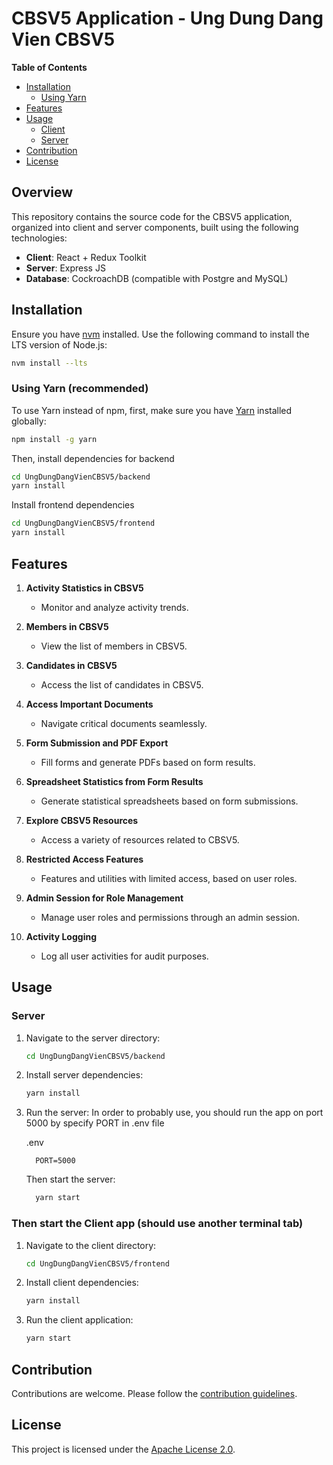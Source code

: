 # CBSV5 Application - Ung Dung Dang Vien CBSV5

**Table of Contents**
- [Installation](#installation)
  - [Using Yarn](#using-yarn)
- [Features](#features)
- [Usage](#usage)
  - [Client](#client)
  - [Server](#server)
- [Contribution](#contribution)
- [License](#license)

## Overview
This repository contains the source code for the CBSV5 application, organized into client and server components, built using the following technologies:
- **Client**: React + Redux Toolkit
- **Server**: Express JS
- **Database**: CockroachDB (compatible with Postgre and MySQL)

## Installation
Ensure you have [nvm](https://github.com/nvm-sh/nvm) installed. Use the following command to install the LTS version of Node.js:
```bash
nvm install --lts
```

### Using Yarn (recommended)
To use Yarn instead of npm, first, make sure you have [Yarn](https://yarnpkg.com/) installed globally:
```bash
npm install -g yarn
```

Then, install dependencies for backend
```bash
cd UngDungDangVienCBSV5/backend
yarn install
```

Install frontend dependencies
```bash
cd UngDungDangVienCBSV5/frontend
yarn install
```

## Features
1. **Activity Statistics in CBSV5**
   - Monitor and analyze activity trends.

2. **Members in CBSV5**
   - View the list of members in CBSV5.

3. **Candidates in CBSV5**
   - Access the list of candidates in CBSV5.

4. **Access Important Documents**
   - Navigate critical documents seamlessly.

5. **Form Submission and PDF Export**
   - Fill forms and generate PDFs based on form results.

6. **Spreadsheet Statistics from Form Results**
   - Generate statistical spreadsheets based on form submissions.

7. **Explore CBSV5 Resources**
   - Access a variety of resources related to CBSV5.

8. **Restricted Access Features**
   - Features and utilities with limited access, based on user roles.

9. **Admin Session for Role Management**
   - Manage user roles and permissions through an admin session.

10. **Activity Logging**
    - Log all user activities for audit purposes.

## Usage

### Server 
1. Navigate to the server directory:
   ```bash
   cd UngDungDangVienCBSV5/backend
   ```

2. Install server dependencies:
   ```bash
   yarn install
   ```

3. Run the server:
  In order to probably use, you should run the app on port 5000 by specify PORT in .env file

    .env
  
    ```
      PORT=5000
    ```
    
    Then start the server:
    ```bash
      yarn start
    ```

### Then start the Client app (should use another terminal tab)
1. Navigate to the client directory:
   ```bash
   cd UngDungDangVienCBSV5/frontend
   ```

2. Install client dependencies:
   ```bash
   yarn install
   ```

3. Run the client application:
   ```bash
   yarn start
   ```

## Contribution
Contributions are welcome. Please follow the [contribution guidelines](CONTRIBUTING.md).

## License
This project is licensed under the [Apache License 2.0](LICENSE).
